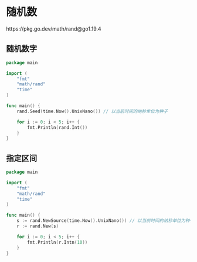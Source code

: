 # 随机数

<div class="o">https://pkg.go.dev/math/rand@go1.19.4</div>

## 随机数字

<div class="run"></div>

```go
package main

import (
    "fmt"
    "math/rand"
    "time"
)

func main() {
    rand.Seed(time.Now().UnixNano()) // 以当前时间的纳秒单位为种子

    for i := 0; i < 5; i++ {
        fmt.Println(rand.Int())
    }
}
```

## 指定区间

<div class="run"></div>

```go
package main

import (
    "fmt"
    "math/rand"
    "time"
)

func main() {
    s := rand.NewSource(time.Now().UnixNano()) // 以当前时间的纳秒单位为种子
    r := rand.New(s)

    for i := 0; i < 5; i++ {
        fmt.Println(r.Intn(10))
    }
}
```
